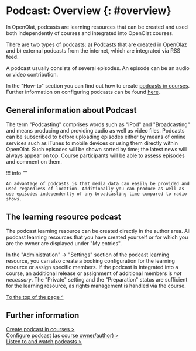 # Podcast: Overview {: #overview}

In OpenOlat, podcasts are learning resources that can be created and used both independently of courses and integrated into OpenOlat courses. 

There are two types of podcasts:
a) Podcasts that are created in OpenOlaz and
b) external podcasts from the internet, which are integrated via RSS feed.

A podcast usually consists of several episodes. An episode can be an audio or video contribution. 

In the "How-to" section you can find out how to create [podcasts in courses](../../manual_how-to/podcast/podcast.md). 
Further information on configuring podcasts can be found [here](../learningresources/Podcast_Configuration.md).

## General information about Podcast

The term "Podcasting" comprises words such as "iPod" and "Broadcasting" and means producing and providing audio as well as video files. Podcasts can be subscribed to before uploading episodes either by means of online services such as iTunes to mobile devices or using them directly within OpenOlat. Such episodes will be shown sorted by time; the latest news will always appear on top. Course participants will be able to assess episodes and comment on them.

!!! info ""

    An advantage of podcasts is that media data can easily be provided and used regardless of location. Additionally you can produce as well as use episodes independently of any broadcasting time compared to radio shows.

## The learning resource podcast

The podcast learning resource can be created directly in the author area. All podcast learning resources that you have created yourself or for which you are the owner are displayed under "My entries". 

In the "Administration" -> "Settings" section of the podcast learning resource, you can also create a booking configuration for the learning resource or assign specific members.
If the podcast is integrated into a course, an additional release or assignment of additional members is _not necessary_. The "Private" setting and the "Preparation" status are sufficient for the learning resource, as rights management is handled via the course. 

[To the top of the page ^](#overview)


## Further information

[Create podcast in courses >](../../manual_how-to/podcast/podcast.md)<br>
[Configure podcast (as course owner/author) >](../learningresources/Podcast_Configuration.md)<br>
[Listen to and watch podcasts >](../learningresources/Podcast_listen_and_watch.md)<br>
